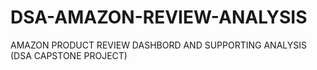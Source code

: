 # DSA-AMAZON-REVIEW-ANALYSIS
AMAZON PRODUCT REVIEW DASHBORD AND SUPPORTING ANALYSIS (DSA CAPSTONE PROJECT)
